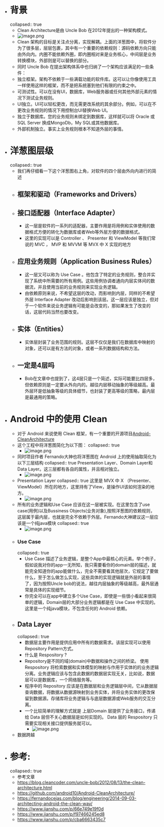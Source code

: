 - # 背景
  collapsed:: true
	- Clean Architecture是由 Uncle Bob 在2012年提出的一种架构模式。
	- ![image.png](../assets/image_1684417770065_0.png)
	- Clean 架构的目标是关注点分离，实现解耦。上面的洋葱图中，将软件分为了很多层，层层包裹，其中有一个重要的依赖规则：源码依赖方向只能由外向内。内圈不能依赖外圈，即内圈相对来是业务核心，中间层是业务转换模块，外部则是可以替换的部分。
	- 同时 Uncle Bob 在提出架构体系中也归纳了一个架构应该满足的一些条件：
	- 独立框架。架构不依赖于一些满载功能的软件库。这可以让你像使用工具一样使用这样的框架，而不是把系统塞到他们有限的约束之中。
	- 可测试性。可以在没有UI，数据库，Web服务器或任何其他外部元素的情况下测试业务规则。
	- UI独立。UI可以轻松更改，而无需更改系统的其余部分。例如，可以在不更改业务规则的情况下用控制台UI替换Web UI。
	- 独立于数据库。您的业​​务规则未绑定到数据库，这样就可以将 Oracle 或 SQL Server 换成MongoDb，My SQL或其他数据库。
	- 外部机制独立。事实上业务规则根本不知道外层的事情。
- # 洋葱图层级
  collapsed:: true
	- 我们再仔细看一下这个洋葱图右上角，对软件的四个层由外向内进行的简述
	- ## 框架和驱动（Frameworks and Drivers）
	- ## 接口适配器（Interface Adapter）
		- 这一层是软件的一系列的适配器，主要作用是将用例和实体使用的数据格式方便的转化为数据库或者Web等外层方便的数据格式。
		- 这里的实现可以是 Controller 、 Presenter 和 ViewModel 等我们常说的 MVC ， MVP 和 MVVM 等 MVX 中 X 实现的地方
	- ## 应用业务规则（Application Business Rules）
		- 这一层又可以称为 Use Case 。他包含了特定的业务规则，整合并实现了系统中所需要的所有用例。这些用例协调者通向内层实体间的数据流，并且使用当前的业务规则来实现业务逻辑。
		- 由依赖原则来说，不希望这层的改动，而影响到内层，同样的不希望外层 Interface Adapter 改动后影响到该层。这一层应该是独立，但对于一个软件来说业务逻辑有可能是会改变的，那如果发生了改变的话，这层代码当然也要改变。
	- ## 实体（Entities）
		- 实体层封装了业务范围的规则。这层不仅仅是我们在数据库中映射的对象，还可以是有方法的对象，或者一系列数据结构和方法。
	- ## 一定是4层吗
		- Bob在文章中也提到了，这4层只是一个简述，实际可能要比四层多，但依赖原则是一定要从外向内的。越往内层移动抽象的等级越高。最外层环是低抽象等级的具体细节，也封装了更高等级的策略，最内层是最通用的策略。
- # Android 中的使用 Clean
	- 对于 Android 来说使用 Clean 框架，有一个重要的开源项目[Android-CleanArchitecture](https://github.com/android10/Android-CleanArchitecture/)
	- 这个工程中将洋葱图简化为以下图：
	  collapsed:: true
		- ![image.png](../assets/image_1684417887627_0.png)
	- 同时项目作者 Fernando大神也将洋葱图在 Android 上的使用抽取简化为以下三层结构
	  collapsed:: true
	  Presentation Layer、Domain Layer和Data Layer。这三层都有各自的属性，并且相对独立。
		- ![image.png](../assets/image_1684417898732_0.png)
	- Presentation Layer
	  collapsed:: true
	  这里是 MVX 中 X （Presenter、ViewModel）所在的地方，这里持有了View，是操作UI该如何渲染的地方。
		- ![image.png](../assets/image_1684417909662_0.png)
	- 所有的业务逻辑和Use Case 应该在这一层被实现。在这里包含了use case(用例)以及Bussiness Objects(业务对象),按照洋葱图的依赖规则，这层属于最内层，也就是完全不依赖于外层。Fernando大神建议这一层应该是一个纯java模块
	  collapsed:: true
		- ![image.png](../assets/image_1684417922258_0.png)
	- ### Use Case
	  collapsed:: true
		- Use Case 描述了业务逻辑，是整个App中最核心的元素。举个例子，假如说我对你的app一无所知，我只需要看你的domain层的描述，就能完全知道你的app能做什么，完全不需要看其他层次，它规定了要做什么，至于怎么做怎么实现，这些具体的实现逻辑就是外层的事情了，因为按照Uncle bob的说法，越往内层抽象的等级越高，最外层通常是具体的实现细节。
		- 你完全可以在app中建立多个Use Case，即使是一些很小看起来很简单的逻辑，Domain层的大部分业务逻辑都是在 Use Case 中实现的。这里是一个纯java模块，不包含任何的 Android 依赖。
	- ## Data Layer
	  collapsed:: true
		- 数据层主要作用是提供应用中所有的数据需求。该层实现可以使用 Repository Pattern方式。
		- 什么是 Respository ?
		- Repository是不同的域(domain)中数据和操作之间的桥梁。
		  使用 Respository 将检索数据和实体模型的映射与作用于实体的的业务逻辑分离。业务逻辑应该与包含此数据的数据层实现无关，比如说，数据层可以是数据库，一个网络服务等。
		- 程序中的 Repository 应该是在数据层和业务逻辑层中间，它从数据层查询数据，将数据从数据源映射到业务实体，并将业务实体的更改保留到数据源。存储库将业务逻辑与与底层数据源或Web服务的交互分离。
		- 一个比较简单的理解方式就是 上层Domain 层提供了业务接口，传递给 Data 层但不关心数据层是如何实现的。 Data 层的 Respository 只需要实现相关接口提供服务就可以。
			- ![image.png](../assets/image_1684417959242_0.png)
	- 数据跨越
- # 参考:
  collapsed:: true
	- 参考文章
	- https://blog.cleancoder.com/uncle-bob/2012/08/13/the-clean-architecture.html
	- https://github.com/android10/Android-CleanArchitecture/
	- https://fernandocejas.com/blog/engineering/2014-09-03-architecting-android-the-clean-way/
	- https://www.jianshu.com/p/66e749e19f0d
	- https://www.jianshu.com/p/f97466245ed8
	- https://www.jianshu.com/p/cba6663435c7